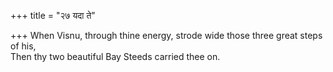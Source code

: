 +++
title = "२७ यदा ते"

+++
When Visnu, through thine energy, strode wide those three great steps of his,  
     Then thy two beautiful Bay Steeds carried thee on.